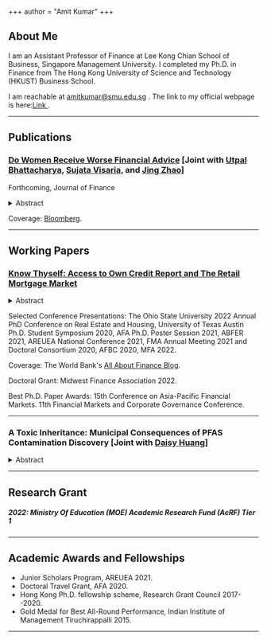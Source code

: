 +++
author = "Amit Kumar"
+++
## About Me
I am an Assistant Professor of Finance at Lee Kong Chian School of Business, Singapore Management University. I completed my Ph.D. in Finance from The Hong Kong University of Science and Technology (HKUST) Business School. 

I am reachable at amitkumar@smu.edu.sg . The link to my official webpage is here:<a href=https://business.smu.edu.sg/faculty/profile/6446/amit-kumar target="_blank">Link </a>.

<!--
[comment]: <> (## SSRN [[Link]](https://www.ssrn.com/author=2664500))
[comment]: <> (Blurred thick border)
[comment]: <> ([[View at SSRN]](https://papers.ssrn.com/sol3/papers.cfm?abstract_id=3732853))
-->

<hr class="hr1" /> 

## Publications
### <a href="https://papers.ssrn.com/sol3/papers.cfm?abstract_id=3671377" target="_blank"><span class=titlelink>Do Women Receive Worse Financial Advice</span></a> <span class=author>[Joint with </span> <a href=https://ubhattac.people.ust.hk target=_blank><span class=author>Utpal Bhattacharya,</span></a> <a href=https://www.bm.ust.hk/econ/faculty-and-staff/directory/87 target=_blank><span class=author>Sujata Visaria,</span></a> <span class=author> and </span><a href=https://af.polyu.edu.hk/people/academic-staff/dr-jing-zhao/ target=_blank><span class=author>Jing Zhao]</span></a>
Forthcoming, Journal of Finance
<p></p>
<details><summary>Abstract</summary>
<div class=conference>
We arranged for trained undercover men and women to pose as potential clients and visit all 65 local financial advisory firms in Hong Kong. At financial planning firms, but not at securities firms, women were more likely than men to receive advice to buy only individual or only local securities. Women clients who signaled that they were highly confident, highly risk tolerant or had a domestic outlook, were especially likely to receive this suboptimal advice. Our theoretical model explains these patterns as the result of statistical discrimination interacting with advisors’ incentives. Taste-based discrimination is unlikely to explain the results.
</div>
</details>
   
Coverage: <a href = https://www.bloomberg.com/news/articles/2020-09-05/financial-advisers-give-women-worse-advice-than-men-in-hong-kong target="_blank">Bloomberg</a>.
<hr class="hr1" />


## Working Papers
### <a href=files/Amit_credit_report.pdf target="_blank"><span class=titlelink>Know Thyself: Access to Own Credit Report and The Retail Mortgage Market</span></a>
<p></p>
<details><summary>Abstract</summary>
<div class=conference>
Borrowers may misestimate their probability of mortgage approval in the absence of precise signals of creditworthiness. Credit reports, which contain such signals, became easily accessible for all U.S. consumers since 2005, while it was already the case in seven states. A difference-in-differences strategy exploiting this change shows that pool quality of mortgage applicants improved as a result—approvals increased, whereas subsequent delinquencies decreased. These findings are consistent with a mechanism where under-estimators enter the applicant pool and over-estimators drop out, because easier access to credit reports reduces misestimation of one’s own probability of mortgage approval. Additional findings rule out supply-driven explanations.
</div>
</details>

Selected Conference Presentations: The Ohio State University 2022 Annual PhD Conference on Real Estate and Housing, University of Texas Austin Ph.D. Student Symposium 2020, AFA Ph.D. Poster Session 2021, ABFER 2021, AREUEA National Conference 2021, FMA Annual Meeting 2021 and Doctoral Consortium 2020, AFBC 2020, MFA 2022.

Coverage: The World Bank's <a href = https://blogs.worldbank.org/allaboutfinance/know-thyself-access-own-credit-report-and-retail-mortgage-market target="_blank">All About Finance Blog</a>.

Doctoral Grant: Midwest Finance Association 2022.

Best Ph.D. Paper Awards: 15th Conference on Asia-Pacific Financial Markets. 11th Financial Markets and Corporate Governance Conference.
<hr class="hr2" />


[comment]: <> (### <a href="https://papers.ssrn.com/sol3/papers.cfm?abstract_id=3821639" target="_blank"><span class=titlelink>Polluted Waters and Municipal Finance</span></a>)
### <span class=titlelink>A Toxic Inheritance: Municipal Consequences of PFAS Contamination Discovery</span> <span class=author>[Joint with </span> <a href="https://www.ssrn.com/author=1464447" target="_blank"><span class=author>Daisy Huang]</a></span>
<p></p>
<details><summary>Abstract</summary>
<div class=conference>
Work in Progress.
</div>
</details>
<hr class="hr1" />


## Research Grant
##### 2022: Ministry Of Education (MOE) Academic Research Fund (AcRF) Tier 1
<p></p>

<hr class="hr1" />

## Academic Awards and Fellowships
  + Junior Scholars Program, AREUEA 2021.
  + Doctoral Travel Grant, AFA 2020.
  + Hong Kong Ph.D. fellowship scheme, Research Grant Council 2017--2020.
  + Gold Medal for Best All-Round Performance, Indian Institute of Management Tiruchirappalli 2015.
<p></p>

<hr class="hr1" />
